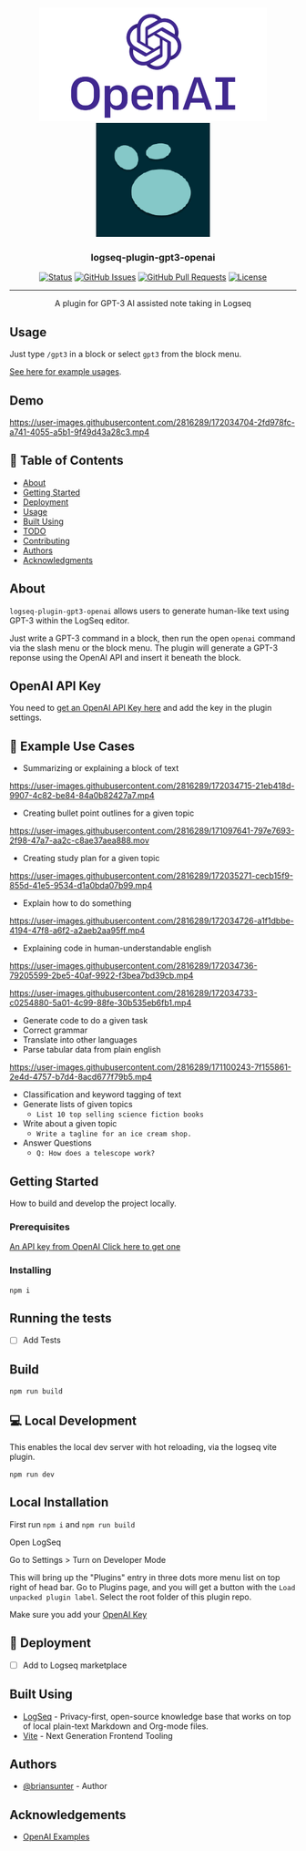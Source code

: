 <p align="center">
  <a href="" rel="noopener">
 <img width=400px height=200px src="./docs/openai.webp" alt="Project logo"></a>
 <img width=200px height=200px src="./docs/logseq.png" alt="Project logo"></a>
</p>

<h3 align="center">logseq-plugin-gpt3-openai</h3>

<div align="center">

[![Status](https://img.shields.io/badge/status-active-success.svg)]()
[![GitHub Issues](https://img.shields.io/github/issues/briansunter/logseq-plugin-gpt3-openai.svg)](https://github.com/briansunter/logseq-plugin-gpt3-openai)
[![GitHub Pull Requests](https://img.shields.io/github/issues-pr/briansunter/logseq-plugin-gpt3-openai.svg)](https://github.com/briansunter/logseq-plugin-gpt3-openai)
[![License](https://img.shields.io/badge/license-MIT-blue.svg)](/LICENSE)

</div>

---

<p align="center"> A plugin for GPT-3 AI assisted note taking in Logseq
    <br> 
</p>

## Usage

Just type `/gpt3` in a block or select `gpt3` from the block menu.

[See here for example usages](https://beta.openai.com/examples).

## Demo 


https://user-images.githubusercontent.com/2816289/172034704-2fd978fc-a741-4055-a5b1-9f49d43a28c3.mp4


## 📝 Table of Contents

- [About](#about)
- [Getting Started](#getting_started)
- [Deployment](#deployment)
- [Usage](#usage)
- [Built Using](#built_using)
- [TODO](../TODO.md)
- [Contributing](../CONTRIBUTING.md)
- [Authors](#authors)
- [Acknowledgments](#acknowledgement)

## About <a name = "about"></a>
`logseq-plugin-gpt3-openai` allows users to generate human-like text using GPT-3 within the LogSeq editor.

Just write a GPT-3 command in a block, then run the open `openai` command via the slash menu or the block menu. The plugin will generate a GPT-3 reponse using the OpenAI API and insert it beneath the block.

## OpenAI API Key

You need to [get an OpenAI API Key here](https://openai.com/api/) and add the key in the plugin settings.

## 📖 Example Use Cases
- Summarizing or explaining a block of text

https://user-images.githubusercontent.com/2816289/172034715-21eb418d-9907-4c82-be84-84a0b82427a7.mp4

- Creating bullet point outlines for a given topic


https://user-images.githubusercontent.com/2816289/171097641-797e7693-2f98-47a7-aa2c-c8ae37aea888.mov

- Creating study plan for a given topic


https://user-images.githubusercontent.com/2816289/172035271-cecb15f9-855d-41e5-9534-d1a0bda07b99.mp4


- Explain how to do something



https://user-images.githubusercontent.com/2816289/172034726-a1f1dbbe-4194-47f8-a6f2-a2aeb2aa95ff.mp4



- Explaining code in human-understandable english



https://user-images.githubusercontent.com/2816289/172034736-79205599-2be5-40af-9922-f3bea7bd39cb.mp4





https://user-images.githubusercontent.com/2816289/172034733-c0254880-5a01-4c99-88fe-30b535eb6fb1.mp4



- Generate code to do a given task
- Correct grammar
- Translate into other languages
- Parse tabular data from plain english

https://user-images.githubusercontent.com/2816289/171100243-7f155861-2e4d-4757-b7d4-8acd677f79b5.mp4

- Classification and keyword tagging of text
- Generate lists of given topics
	- `List 10 top selling science fiction books`
- Write about a given topic
	- `Write a tagline for an ice cream shop.`
- Answer Questions
	- `Q: How does a telescope work?`

## Getting Started <a name = "getting_started"></a>
How to build and develop the project locally.

### Prerequisites

[An API key from OpenAI Click here to get one](https://beta.openai.com/account/api-keys)

### Installing

```
npm i
```

## Running the tests <a name = "tests"></a>
- [ ] Add Tests


## Build <a name="usage"></a>
```
npm run build
```

## 💻 Local Development

This enables the local dev server with hot reloading, via the logseq vite plugin.

```
npm run dev
```

## Local Installation

First run `npm i` and `npm run build`

Open LogSeq

Go to Settings > Turn on Developer Mode

This will bring up the "Plugins" entry in three dots more menu list on top right of head bar. Go to Plugins page, and you will get a button with the  `Load unpacked plugin label`. Select the root folder of this plugin repo.

Make sure you add your [OpenAI Key](https://beta.openai.com/account/api-keys)

## 🚀 Deployment <a name = "deployment"></a>

- [ ] Add to Logseq marketplace

## Built Using <a name = "built_using"></a>

- [LogSeq](https://logseq.com/) - Privacy-first, open-source knowledge base that works on top of local plain-text Markdown and Org-mode files.
- [Vite](https://vitejs.dev/) - Next Generation Frontend Tooling

## Authors <a name = "authors"></a>

- [@briansunter](https://github.com/birnaunster) - Author

## Acknowledgements <a name = "acknowledgement"></a>

- [OpenAI Examples](https://beta.openai.com/examples)
